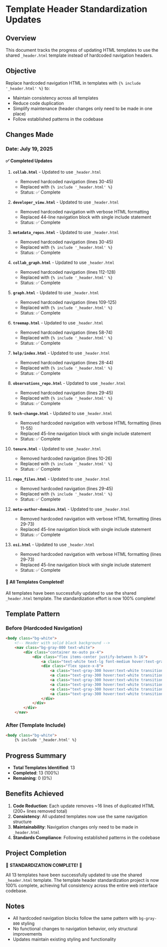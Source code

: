# Template Header Standardization Updates

## Overview

This document tracks the progress of updating HTML templates to use the shared `_header.html` template instead of hardcoded navigation headers.

## Objective

Replace hardcoded navigation HTML in templates with `{% include '_header.html' %}` to:
- Maintain consistency across all templates
- Reduce code duplication
- Simplify maintenance (header changes only need to be made in one place)
- Follow established patterns in the codebase

## Changes Made

### Date: July 19, 2025

#### ✅ Completed Updates

1. **`collab.html`** - Updated to use `_header.html`
   - Removed hardcoded navigation (lines 30-45)
   - Replaced with `{% include '_header.html' %}`
   - Status: ✅ Complete

2. **`developer_view.html`** - Updated to use `_header.html`
   - Removed hardcoded navigation with verbose HTML formatting
   - Replaced 44-line navigation block with single include statement
   - Status: ✅ Complete

3. **`metadata_repos.html`** - Updated to use `_header.html`
   - Removed hardcoded navigation (lines 30-45)
   - Replaced with `{% include '_header.html' %}`
   - Status: ✅ Complete

4. **`collab_graph.html`** - Updated to use `_header.html`
   - Removed hardcoded navigation (lines 112-128)
   - Replaced with `{% include '_header.html' %}`
   - Status: ✅ Complete

5. **`graph.html`** - Updated to use `_header.html`
   - Removed hardcoded navigation (lines 109-125)
   - Replaced with `{% include '_header.html' %}`
   - Status: ✅ Complete

6. **`treemap.html`** - Updated to use `_header.html`
   - Removed hardcoded navigation (lines 58-74)
   - Replaced with `{% include '_header.html' %}`
   - Status: ✅ Complete

7. **`help/index.html`** - Updated to use `_header.html`
   - Removed hardcoded navigation (lines 28-44)
   - Replaced with `{% include '_header.html' %}`
   - Status: ✅ Complete

8. **`observations_repo.html`** - Updated to use `_header.html`
   - Removed hardcoded navigation (lines 29-45)
   - Replaced with `{% include '_header.html' %}`
   - Status: ✅ Complete

9. **`tech-change.html`** - Updated to use `_header.html`
   - Removed hardcoded navigation with verbose HTML formatting (lines 11-55)
   - Replaced 45-line navigation block with single include statement
   - Status: ✅ Complete

10. **`tenure.html`** - Updated to use `_header.html`
    - Removed hardcoded navigation (lines 10-26)
    - Replaced with `{% include '_header.html' %}`
    - Status: ✅ Complete

11. **`repo_files.html`** - Updated to use `_header.html`
    - Removed hardcoded navigation (lines 29-45)
    - Replaced with `{% include '_header.html' %}`
    - Status: ✅ Complete

12. **`meta-author-domains.html`** - Updated to use `_header.html`
    - Removed hardcoded navigation with verbose HTML formatting (lines 29-73)
    - Replaced 45-line navigation block with single include statement
    - Status: ✅ Complete

13. **`osi.html`** - Updated to use `_header.html`
    - Removed hardcoded navigation with verbose HTML formatting (lines 29-73)
    - Replaced 45-line navigation block with single include statement
    - Status: ✅ Complete

#### 🎉 All Templates Completed!

All templates have been successfully updated to use the shared `_header.html` template. The standardization effort is now 100% complete!

## Template Pattern

### Before (Hardcoded Navigation)
```html
<body class="bg-white">
    <!-- Header with solid black background -->
    <nav class="bg-gray-800 text-white">
        <div class="container mx-auto px-4">
            <div class="flex items-center justify-between h-16">
                <a class="text-white text-lg font-medium hover:text-gray-300" href="/">K. web</a>
                <div class="flex space-x-8">
                    <a class="text-gray-300 hover:text-white transition-colors" href="/repos/">Repos</a>
                    <a class="text-gray-300 hover:text-white transition-colors" href="/orgs/">Orgs</a>
                    <a class="text-gray-300 hover:text-white transition-colors" href="/developers/">Developers</a>
                    <a class="text-gray-300 hover:text-white transition-colors" href="/landscape/">Landscape</a>
                    <a class="text-gray-300 hover:text-white transition-colors" href="/metadata/">Metadata</a>
                    <a class="text-gray-300 hover:text-white transition-colors" href="/help/">Help</a>
                </div>
            </div>
        </div>
    </nav>
```

### After (Template Include)
```html
<body class="bg-white">
    {% include '_header.html' %}
```

## Progress Summary

- **Total Templates Identified**: 13
- **Completed**: 13 (100%)
- **Remaining**: 0 (0%)

## Benefits Achieved

1. **Code Reduction**: Each update removes ~16 lines of duplicated HTML (200+ lines removed total)
2. **Consistency**: All updated templates now use the same navigation structure
3. **Maintainability**: Navigation changes only need to be made in `_header.html`
4. **Standards Compliance**: Following established patterns in the codebase

## Project Completion

🎉 **STANDARDIZATION COMPLETE!** 🎉

All 13 templates have been successfully updated to use the shared `_header.html` template. The template header standardization project is now 100% complete, achieving full consistency across the entire web interface codebase.

## Notes

- All hardcoded navigation blocks follow the same pattern with `bg-gray-800` styling
- No functional changes to navigation behavior, only structural improvements
- Updates maintain existing styling and functionality